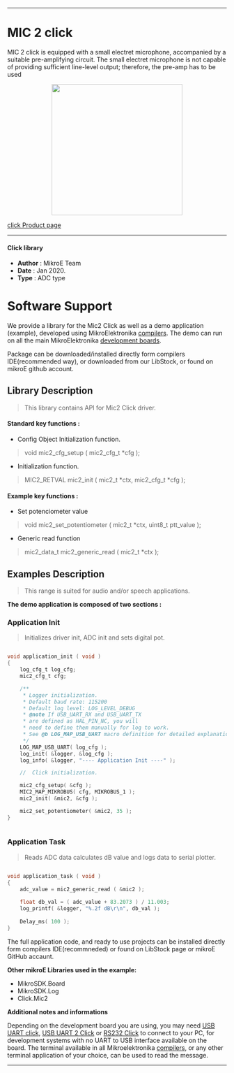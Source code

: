
---
# MIC 2 click

MIC 2 click is equipped with a small electret microphone, accompanied by a suitable pre-amplifying circuit. The small electret microphone is not capable of providing sufficient line-level output; therefore, the pre-amp has to be used

<p align="center">
  <img src="https://download.mikroe.com/images/click_for_ide/mic2_click.png" height=300px>
</p>

[click Product page](https://www.mikroe.com/mic-2-click)

---


#### Click library 

- **Author**        : MikroE Team
- **Date**          : Jan 2020.
- **Type**          : ADC type


# Software Support

We provide a library for the Mic2 Click 
as well as a demo application (example), developed using MikroElektronika 
[compilers](https://shop.mikroe.com/compilers). 
The demo can run on all the main MikroElektronika [development boards](https://shop.mikroe.com/development-boards).

Package can be downloaded/installed directly form compilers IDE(recommended way), or downloaded from our LibStock, or found on mikroE github account. 

## Library Description

> This library contains API for Mic2 Click driver.

#### Standard key functions :

- Config Object Initialization function.
> void mic2_cfg_setup ( mic2_cfg_t *cfg ); 
 
- Initialization function.
> MIC2_RETVAL mic2_init ( mic2_t *ctx, mic2_cfg_t *cfg );



#### Example key functions :

- Set potenciometer value
> void mic2_set_potentiometer ( mic2_t *ctx, uint8_t ptt_value );
 
- Generic read function
> mic2_data_t mic2_generic_read ( mic2_t *ctx );


## Examples Description

> This range is  suited for audio and/or speech applications. 

**The demo application is composed of two sections :**

### Application Init 

> Initializes driver init, ADC init and sets digital pot.

```c

void application_init ( void )
{
    log_cfg_t log_cfg;
    mic2_cfg_t cfg;

    /** 
     * Logger initialization.
     * Default baud rate: 115200
     * Default log level: LOG_LEVEL_DEBUG
     * @note If USB_UART_RX and USB_UART_TX 
     * are defined as HAL_PIN_NC, you will 
     * need to define them manually for log to work. 
     * See @b LOG_MAP_USB_UART macro definition for detailed explanation.
     */
    LOG_MAP_USB_UART( log_cfg );
    log_init( &logger, &log_cfg );
    log_info( &logger, "---- Application Init ----" );

    //  Click initialization.

    mic2_cfg_setup( &cfg );
    MIC2_MAP_MIKROBUS( cfg, MIKROBUS_1 );
    mic2_init( &mic2, &cfg );

    mic2_set_potentiometer( &mic2, 35 );
}
  
```

### Application Task

> Reads ADC data calculates dB value and logs data to serial plotter.

```c

void application_task ( void )
{
    adc_value = mic2_generic_read ( &mic2 );
    
    float db_val = ( adc_value + 83.2073 ) / 11.003;
    log_printf( &logger, "%.2f dB\r\n", db_val );
    
    Delay_ms( 100 );
} 

```

 

The full application code, and ready to use projects can be  installed directly form compilers IDE(recommneded) or found on LibStock page or mikroE GitHub accaunt.

**Other mikroE Libraries used in the example:** 

- MikroSDK.Board
- MikroSDK.Log
- Click.Mic2

**Additional notes and informations**

Depending on the development board you are using, you may need 
[USB UART click](https://shop.mikroe.com/usb-uart-click), 
[USB UART 2 Click](https://shop.mikroe.com/usb-uart-2-click) or 
[RS232 Click](https://shop.mikroe.com/rs232-click) to connect to your PC, for 
development systems with no UART to USB interface available on the board. The 
terminal available in all Mikroelektronika 
[compilers](https://shop.mikroe.com/compilers), or any other terminal application 
of your choice, can be used to read the message.



---
